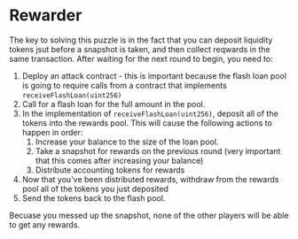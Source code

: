 # Rewarder

The key to solving this puzzle is in the fact that you can deposit liquidity tokens jsut before a snapshot is taken, and then collect reqwards in the same transaction. After waiting for the next round to begin, you need to:
1. Deploy an attack contract - this is important because the flash loan pool is going to require calls from a contract that implements ```receiveFlashLoan(uint256)```
2. Call for a flash loan for the full amount in the pool.
3. In the implementation of ```receiveFlashLoan(uint256)```, deposit all of the tokens into the rewards pool. This will cause the following actions to happen in order:
    1. Increase your balance to the size of the loan pool.
    2. Take a snapshot for rewards on the previous round (very important that this comes after increasing your balance)
    3. Distribute accounting tokens for rewards
4. Now that you've been distributed rewards, withdraw from the rewards pool all of the tokens you just deposited
5. Send the tokens back to the flash pool.

Becuase you messed up the snapshot, none of the other players will be able to get any rewards.